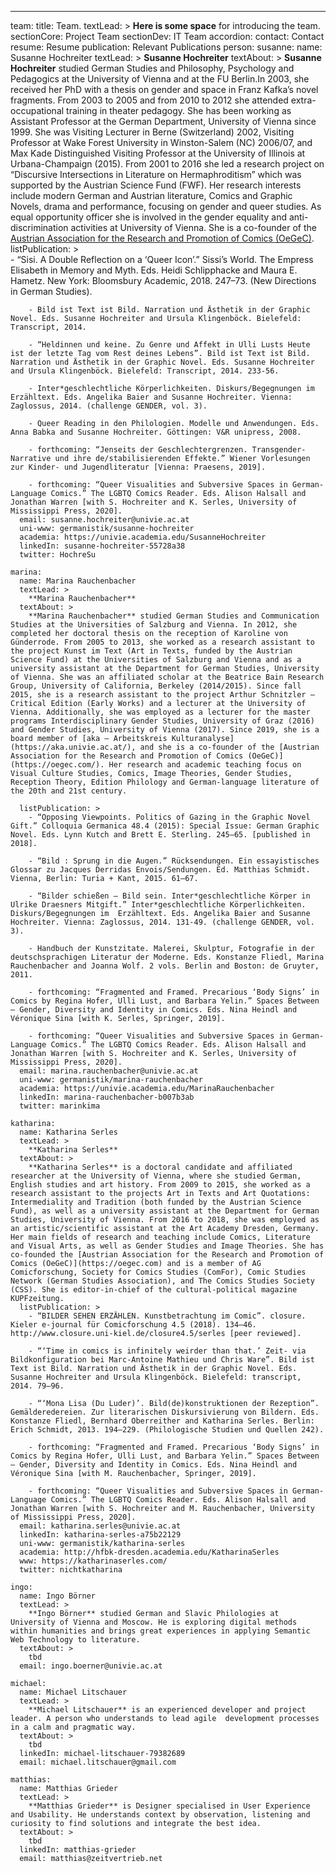 ---
team:
  title: Team.
  textLead: >
    **Here is some space** for introducing the team.  
  sectionCore: Project Team
  sectionDev: IT Team
  accordion:
    contact: Contact
    resume: Resume
    publication: Relevant Publications
  person:
    susanne:
      name: Susanne Hochreiter
      textLead: >
        **Susanne Hochreiter**
      textAbout: >
        **Susanne Hochreiter** studied German Studies and Philosophy, Psychology and Pedagogics at the University of Vienna and at the FU Berlin.In 2003, she received her PhD with a thesis on gender and space in Franz Kafka’s novel fragments. From 2003 to 2005 and from 2010 to 2012 she attended extra-occupational training in theater pedagogy. She has been working as Assistant Professor at the German Department, University of Vienna since 1999. She was Visiting Lecturer in Berne (Switzerland) 2002, Visiting Professor at Wake Forest University in Winston-Salem (NC) 2006/07, and Max Kade Distinguished Visiting Professor at the University of Illinois at Urbana-Champaign (2015). From 2001 to 2016 she led a research project on “Discursive Intersections in Literature on Hermaphroditism” which was supported by the Austrian Science Fund (FWF). Her research interests include modern German and Austrian literature, Comics and Graphic Novels, drama and performance, focusing on gender and queer studies. As equal opportunity officer she is involved in the gender equality and anti-discrimination activities at University of Vienna. She is a co-founder of the [Austrian Association for the Research and Promotion of Comics (OeGeC)](https://oegec.com/).
      listPublication: >   
        - “Sisi. A Double Reflection on a ‘Queer Icon’.” Sissi’s World. The Empress Elisabeth in Memory and Myth. Eds. Heidi Schlipphacke and Maura E. Hametz. New York: Bloomsbury Academic, 2018. 247–73. (New Directions in German Studies).
        
        - Bild ist Text ist Bild. Narration und Ästhetik in der Graphic Novel. Eds. Susanne Hochreiter and Ursula Klingenböck. Bielefeld: Transcript, 2014.
        
        - “Heldinnen und keine. Zu Genre und Affekt in Ulli Lusts Heute ist der letzte Tag vom Rest deines Lebens”. Bild ist Text ist Bild. Narration und Ästhetik in der Graphic Novel. Eds. Susanne Hochreiter and Ursula Klingenböck. Bielefeld: Transcript, 2014. 233-56.
        
        - Inter*geschlechtliche Körperlichkeiten. Diskurs/Begegnungen im  Erzähltext. Eds. Angelika Baier and Susanne Hochreiter. Vienna: Zaglossus, 2014. (challenge GENDER, vol. 3).
        
        - Queer Reading in den Philologien. Modelle und Anwendungen. Eds. Anna Babka and Susanne Hochreiter. Göttingen: V&R unipress, 2008.
        
        - forthcoming: “Jenseits der Geschlechtergrenzen. Transgender-Narrative und ihre de/stabilisierenden Effekte.” Wiener Vorlesungen zur Kinder- und Jugendliteratur [Vienna: Praesens, 2019].
        
        - forthcoming: “Queer Visualities and Subversive Spaces in German-Language Comics.” The LGBTQ Comics Reader. Eds. Alison Halsall and Jonathan Warren [with S. Hochreiter and K. Serles, University of Mississippi Press, 2020].        
      email: susanne.hochreiter@univie.ac.at
      uni-www: germanistik/susanne-hochreiter
      academia: https://univie.academia.edu/SusanneHochreiter
      linkedIn: susanne-hochreiter-55728a38
      twitter: HochreSu

    marina:
      name: Marina Rauchenbacher
      textLead: >
        **Marina Rauchenbacher**
      textAbout: >
        **Marina Rauchenbacher** studied German Studies and Communication Studies at the Universities of Salzburg and Vienna. In 2012, she completed her doctoral thesis on the reception of Karoline von Günderrode. From 2005 to 2013, she worked as a research assistant to the project Kunst im Text (Art in Texts, funded by the Austrian Science Fund) at the Universities of Salzburg and Vienna and as a university assistant at the Department for German Studies, University of Vienna. She was an affiliated scholar at the Beatrice Bain Research Group, University of California, Berkeley (2014/2015). Since fall 2015, she is a research assistant to the project Arthur Schnitzler – Critical Edition (Early Works) and a lecturer at the University of Vienna. Additionally, she was employed as a lecturer for the master programs Interdisciplinary Gender Studies, University of Graz (2016) and Gender Studies, University of Vienna (2017). Since 2019, she is a board member of [aka – Arbeitskreis Kulturanalyse](https://aka.univie.ac.at/), and she is a co-founder of the [Austrian Association for the Research and Promotion of Comics (OeGeC)](https://oegec.com/). Her research and academic teaching focus on Visual Culture Studies, Comics, Image Theories, Gender Studies, Reception Theory, Edition Philology and German-language literature of the 20th and 21st century.

      listPublication: >
        - “Opposing Viewpoints. Politics of Gazing in the Graphic Novel Gift.” Colloquia Germanica 48.4 (2015): Special Issue: German Graphic Novel. Eds. Lynn Kutch and Brett E. Sterling. 245–65. [published in 2018].
        
        - “Bild : Sprung in die Augen.” Rücksendungen. Ein essayistisches Glossar zu Jacques Derridas Envois/Sendungen. Ed. Matthias Schmidt. Vienna, Berlin: Turia + Kant, 2015. 61–67.
        
        - “Bilder schießen – Bild sein. Inter*geschlechtliche Körper in Ulrike Draesners Mitgift.” Inter*geschlechtliche Körperlichkeiten. Diskurs/Begegnungen im  Erzähltext. Eds. Angelika Baier and Susanne Hochreiter. Vienna: Zaglossus, 2014. 131-49. (challenge GENDER, vol. 3).
        
        - Handbuch der Kunstzitate. Malerei, Skulptur, Fotografie in der deutschsprachigen Literatur der Moderne. Eds. Konstanze Fliedl, Marina Rauchenbacher and Joanna Wolf. 2 vols. Berlin and Boston: de Gruyter, 2011.
        
        - forthcoming: “Fragmented and Framed. Precarious ‘Body Signs’ in Comics by Regina Hofer, Ulli Lust, and Barbara Yelin.” Spaces Between – Gender, Diversity and Identity in Comics. Eds. Nina Heindl and Véronique Sina [with K. Serles, Springer, 2019].
        
        - forthcoming: “Queer Visualities and Subversive Spaces in German-Language Comics.” The LGBTQ Comics Reader. Eds. Alison Halsall and Jonathan Warren [with S. Hochreiter and K. Serles, University of Mississippi Press, 2020].
      email: marina.rauchenbacher@univie.ac.at
      uni-www: germanistik/marina-rauchenbacher
      academia: https://univie.academia.edu/MarinaRauchenbacher
      linkedIn: marina-rauchenbacher-b007b3ab
      twitter: marinkima

    katharina:
      name: Katharina Serles
      textLead: >
        **Katharina Serles**
      textAbout: >
        **Katharina Serles** is a doctoral candidate and affiliated researcher at the University of Vienna, where she studied German, English studies and art history. From 2009 to 2015, she worked as a research assistant to the projects Art in Texts and Art Quotations: Intermediality and Tradition (both funded by the Austrian Science Fund), as well as a university assistant at the Department for German Studies, University of Vienna. From 2016 to 2018, she was employed as an artistic/scientific assistant at the Art Academy Dresden, Germany. Her main fields of research and teaching include Comics, Literature and Visual Arts, as well as Gender Studies and Image Theories. She has co-founded the [Austrian Association for the Research and Promotion of Comics (OeGeC)](https://oegec.com) and is a member of AG Comicforschung, Society for Comics Studies (ComFor), Comic Studies Network (German Studies Association), and The Comics Studies Society (CSS). She is editor-in-chief of the cultural-political magazine KUPFzeitung.
      listPublication: >
        - “BILDER SEHEN ERZÄHLEN. Kunstbetrachtung im Comic”. closure. Kieler e-journal für Comicforschung 4.5 (2018). 134–46. http://www.closure.uni-kiel.de/closure4.5/serles [peer reviewed]. 
        
        - “‘Time in comics is infinitely weirder than that.’ Zeit- via Bildkonfiguration bei Marc-Antoine Mathieu und Chris Ware”. Bild ist Text ist Bild. Narration und Ästhetik in der Graphic Novel. Eds. Susanne Hochreiter and Ursula Klingenböck. Bielefeld: transcript, 2014. 79–96. 
        
        - “‘Mona Lisa (Du Luder)’. Bild(de)konstruktionen der Rezeption”. Gemälderedereien. Zur literarischen Diskursivierung von Bildern. Eds. Konstanze Fliedl, Bernhard Oberreither and Katharina Serles. Berlin: Erich Schmidt, 2013. 194–229. (Philologische Studien und Quellen 242).
        
        - forthcoming: “Fragmented and Framed. Precarious ‘Body Signs’ in Comics by Regina Hofer, Ulli Lust, and Barbara Yelin.” Spaces Between – Gender, Diversity and Identity in Comics. Eds. Nina Heindl and Véronique Sina [with M. Rauchenbacher, Springer, 2019].
        
        - forthcoming: “Queer Visualities and Subversive Spaces in German-Language Comics.” The LGBTQ Comics Reader. Eds. Alison Halsall and Jonathan Warren [with S. Hochreiter and M. Rauchenbacher, University of Mississippi Press, 2020].
      email: katharina.serles@univie.ac.at
      linkedIn: katharina-serles-a75b22129
      uni-www: germanistik/katharina-serles
      academia: http://hfbk-dresden.academia.edu/KatharinaSerles
      www: https://katharinaserles.com/
      twitter: nichtkatharina

    ingo:
      name: Ingo Börner
      textLead: >
        **Ingo Börner** studied German and Slavic Philologies at University of Vienna and Moscow. He is exploring digital methods within humanities and brings great experiences in applying Semantic Web Technology to literature.
      textAbout: >
        tbd
      email: ingo.boerner@univie.ac.at

    michael:
      name: Michael Litschauer
      textLead: >
        **Michael Litschauer** is an experienced developer and project leader. A person who understands to lead agile  development processes in a calm and pragmatic way.
      textAbout: >
        tbd
      linkedIn: michael-litschauer-79382689
      email: michael.litschauer@gmail.com

    matthias:
      name: Matthias Grieder
      textLead: >
        **Matthias Grieder** is Designer specialised in User Experience and Usability. He understands context by observation, listening and curiosity to find solutions and integrate the best idea.
      textAbout: >
        tbd
      linkedIn: matthias-grieder
      email: matthias@zeitvertrieb.net
